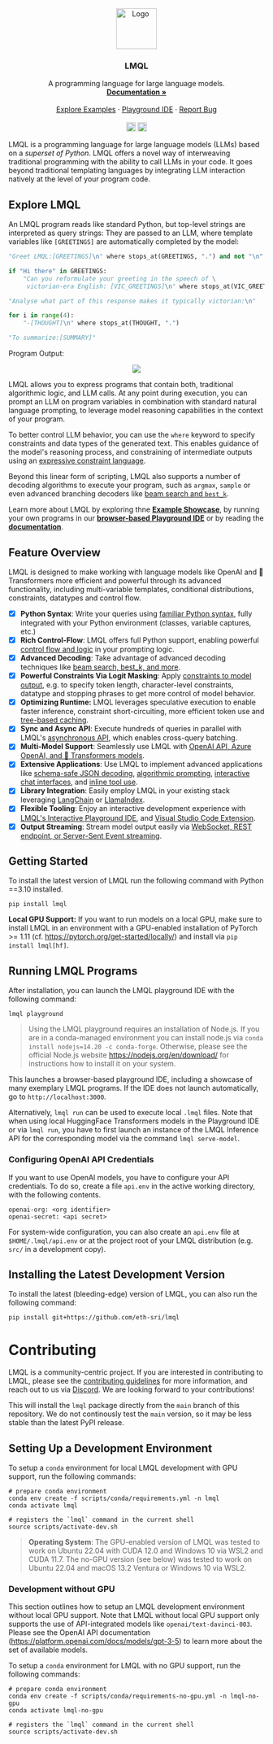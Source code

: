 <div align="center">
  <a href="https://lmql.ai">
    <img src="https://raw.githubusercontent.com/eth-sri/lmql/web/lmql.svg" alt="Logo" width="80" height="80">
  </a>

  <h3 align="center">LMQL</h3>

  <p align="center">
    A programming language for large language models.
    <br />
    <a href="https://docs.lmql.ai"><strong>Documentation »</strong></a>
    <br />
    <br />
    <a href="https://lmql.ai">Explore Examples</a>
    ·
    <a href="https://lmql.ai/playground">Playground IDE</a>
    ·
    <a href="https://github.com/eth-sri/lmql/issues">Report Bug</a>
    <br/>
    <br/>
    <a href="https://discord.gg/7eJP4fcyNT"><img src="https://img.shields.io/discord/1091288833997410414?style=plastic&logo=discord&color=blueviolet&logoColor=white" height=18/></a>
    <a href="https://badge.fury.io/py/Lmql"><img src="https://badge.fury.io/py/Lmql.svg?cacheSeconds=3600" alt="PyPI version" height=18></a>
  </p>
</div>

LMQL is a programming language for large language models (LLMs) based on a *superset of Python*. LMQL offers a novel way of interweaving traditional programming with the ability to call LLMs in your code. It goes beyond traditional templating languages by integrating LLM interaction natively at the level of your program code. 
## Explore LMQL

An LMQL program reads like standard Python, but top-level strings are interpreted as query strings: They are passed to an LLM, where template variables like `[GREETINGS]` are automatically completed by the model:

```python
"Greet LMQL:[GREETINGS]\n" where stops_at(GREETINGS, ".") and not "\n" in GREETINGS

if "Hi there" in GREETINGS:
    "Can you reformulate your greeting in the speech of \
     victorian-era English: [VIC_GREETINGS]\n" where stops_at(VIC_GREETINGS, ".")

"Analyse what part of this response makes it typically victorian:\n"

for i in range(4):
    "-[THOUGHT]\n" where stops_at(THOUGHT, ".")

"To summarize:[SUMMARY]"
```

Program Output:
<div align="center">
  <img src="https://github.com/eth-sri/lmql/assets/17903049/243176f1-dfd4-4129-a59e-ca3dee068295"/>
  <br/>
</div>

LMQL allows you to express programs that contain both, traditional algorithmic logic, and LLM calls. 
At any point during execution, you can prompt an LLM on program variables in combination with standard natural language prompting, to leverage model reasoning capabilities in the context of your program.

To better control LLM behavior, you can use the `where` keyword to specify constraints and data types of the generated text. This enables guidance of the model's reasoning process, and constraining of intermediate outputs using an [expressive constraint language](https://docs.lmql.ai/en/stable/language/constraints.html).

Beyond this linear form of scripting, LMQL also supports a number of decoding algorithms to execute your program, such as `argmax`, `sample` or even advanced branching decoders like [beam search and `best_k`](https://docs.lmql.ai/en/stable/language/decoders.html). 

Learn more about LMQL by exploring thne **[Example Showcase](https://lmql.ai)**, by running your own programs in our **[browser-based Playground IDE](https://lmql.ai/playground)** or by reading the **[documentation](https://docs.lmql.ai)**.

## Feature Overview

LMQL is designed to make working with language models like OpenAI and 🤗 Transformers more efficient and powerful through its advanced functionality, including multi-variable templates, conditional distributions, constraints, datatypes and control flow.

- [X] **Python Syntax**: Write your queries using [familiar Python syntax](https://docs.lmql.ai/en/stable/language/overview.html), fully integrated with your Python environment (classes, variable captures, etc.)
- [X] **Rich Control-Flow**: LMQL offers full Python support, enabling powerful [control flow and logic](https://docs.lmql.ai/en/stable/language/scripted_prompts.html) in your prompting logic.
- [X] **Advanced Decoding**: Take advantage of advanced decoding techniques like [beam search, best_k, and more](https://docs.lmql.ai/en/stable/language/decoders.html).
- [X] **Powerful Constraints Via Logit Masking**: Apply [constraints to model output](https://docs.lmql.ai/en/stable/language/constraints.html), e.g. to specify token length, character-level constraints, datatype and stopping phrases to get more control of model behavior.
- [X] **Optimizing Runtime:** LMQL leverages speculative execution to enable faster inference, constraint short-circuiting, more efficient token use and [tree-based caching](https://lmql.ai/blog/release-0.0.6.html).
- [X] **Sync and Async API**: Execute hundreds of queries in parallel with LMQL's [asynchronous API](https://docs.lmql.ai/en/stable/python/python.html), which enables cross-query batching.
- [X] **Multi-Model Support**: Seamlessly use LMQL with [OpenAI API, Azure OpenAI, and 🤗 Transformers models](https://docs.lmql.ai/en/stable/language/models.html).
- [X] **Extensive Applications**: Use LMQL to implement advanced applications like [schema-safe JSON decoding](https://github.com/microsoft/guidance#guaranteeing-valid-syntax-json-example-notebook), [algorithmic prompting](https://twitter.com/lbeurerkellner/status/1648076868807950337), [interactive chat interfaces](https://twitter.com/lmqllang/status/1645776209702182917), and [inline tool use](https://lmql.ai/#kv).
- [X] **Library Integration**: Easily employ LMQL in your existing stack leveraging [LangChain](https://docs.lmql.ai/en/stable/python/langchain.html) or [LlamaIndex](https://docs.lmql.ai/en/stable/python/llama_index.html).
- [X] **Flexible Tooling**: Enjoy an interactive development experience with [LMQL's Interactive Playground IDE](https://lmql.ai/playground), and [Visual Studio Code Extension](https://marketplace.visualstudio.com/items?itemName=lmql-team.lmql).
- [X] **Output Streaming**: Stream model output easily via [WebSocket, REST endpoint, or Server-Sent Event streaming](https://github.com/eth-sri/lmql/blob/main/src/lmql/output/).

## Getting Started

To install the latest version of LMQL run the following command with Python ==3.10 installed.

```
pip install lmql
```

**Local GPU Support:** If you want to run models on a local GPU, make sure to install LMQL in an environment with a GPU-enabled installation of PyTorch >= 1.11 (cf. https://pytorch.org/get-started/locally/) and install via `pip install lmql[hf]`.

## Running LMQL Programs

After installation, you can launch the LMQL playground IDE with the following command:

```
lmql playground
```

> Using the LMQL playground requires an installation of Node.js. If you are in a conda-managed environment you can install node.js via `conda install nodejs=14.20 -c conda-forge`. Otherwise, please see the official Node.js website https://nodejs.org/en/download/ for instructions how to install it on your system.

This launches a browser-based playground IDE, including a showcase of many exemplary LMQL programs. If the IDE does not launch automatically, go to `http://localhost:3000`.

Alternatively, `lmql run` can be used to execute local `.lmql` files. Note that when using local HuggingFace Transformers models in the Playground IDE or via `lmql run`, you have to first launch an instance of the LMQL Inference API for the corresponding model via the command `lmql serve-model`.

### Configuring OpenAI API Credentials

If you want to use OpenAI models, you have to configure your API credentials. To do so, create a file `api.env` in the active working directory, with the following contents.

```
openai-org: <org identifier>
openai-secret: <api secret>
```

For system-wide configuration, you can also create an `api.env` file at `$HOME/.lmql/api.env` or at the project root of your LMQL distribution (e.g. `src/` in a development copy).

## Installing the Latest Development Version

To install the latest (bleeding-edge) version of LMQL, you can also run the following command:

```
pip install git+https://github.com/eth-sri/lmql
```

# Contributing

LMQL is a community-centric project. If you are interested in contributing to LMQL, please see the [contributing guidelines](./CONTRIBUTING.md) for more information, and reach out to us via [Discord](https://discord.gg/7eJP4fcyNT). We are looking forward to your contributions!


This will install the `lmql` package directly from the `main` branch of this repository. We do not continously test the `main` version, so it may be less stable than the latest PyPI release.

## Setting Up a Development Environment

To setup a `conda` environment for local LMQL development with GPU support, run the following commands:

```
# prepare conda environment
conda env create -f scripts/conda/requirements.yml -n lmql
conda activate lmql

# registers the `lmql` command in the current shell
source scripts/activate-dev.sh
```

> **Operating System**: The GPU-enabled version of LMQL was tested to work on Ubuntu 22.04 with CUDA 12.0 and Windows 10 via WSL2 and CUDA 11.7. The no-GPU version (see below) was tested to work on Ubuntu 22.04 and macOS 13.2 Ventura or Windows 10 via WSL2.

### Development without GPU

This section outlines how to setup an LMQL development environment without local GPU support. Note that LMQL without local GPU support only supports the use of API-integrated models like `openai/text-davinci-003`. Please see the OpenAI API documentation (https://platform.openai.com/docs/models/gpt-3-5) to learn more about the set of available models.

To setup a `conda` environment for LMQL with no GPU support, run the following commands:

```
# prepare conda environment
conda env create -f scripts/conda/requirements-no-gpu.yml -n lmql-no-gpu
conda activate lmql-no-gpu

# registers the `lmql` command in the current shell
source scripts/activate-dev.sh
```

